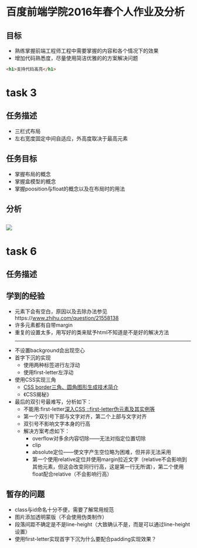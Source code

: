 # 百度前端学院2016年春个人作业及分析
## 目标
- 熟练掌握前端工程师工程中需要掌握的内容和各个情况下的效果
- 增加代码熟悉度，尽量使用简洁优雅的的方案解决问题
```html
<h1>支持代码高亮</h1>
```
# task 3
## 任务描述
- 三栏式布局
- 左右宽度固定中间自适应，外高度取决于最高元素
## 任务目标
- 掌握布局的概念
- 掌握盒模型的概念
- 掌握poosition与float的概念以及在布局时的用法
## 分析
![](http://p1.bpimg.com/4851/181ec96f414a08fa.png)
-

# task 6
## 任务描述
## 学到的经验
- <img>元素下会有空白，原因以及去除办法参见https://www.zhihu.com/question/21558138
- 许多元素都有自带margin
- 重复的设置太多，用写好的类来赋予html不知道是不是好的解决方法
- <hr>不设置background会出现空心
- 首字下沉的实现
    + 使用两种标签进行左浮动
    + 使用first-letter左浮动
- 使用CSS实现三角
    + [CSS border三角、圆角图形生成技术简介](http://www.zhangxinxu.com/wordpress/2010/05/css-border%E4%B8%89%E8%A7%92%E3%80%81%E5%9C%86%E8%A7%92%E5%9B%BE%E5%BD%A2%E7%94%9F%E6%88%90%E6%8A%80%E6%9C%AF%E7%AE%80%E4%BB%8B/)
    + 《CSS揭秘》
- 最后的双引号最难写，分析如下：
    + 不能用:first-letter[深入CSS ::first-letter伪元素及其实例等](http://www.zhangxinxu.com/wordpress/2016/09/css-first-letter-pseudo-element/)
    + 第一个双引号下部与文字对齐，第二个上部与文字对齐
    + 双引号不影响文字本身的行高
    + 解决方案考虑如下：
        * overflow对多余内容切除——无法对指定位置切除
        * clip
        * absolute定位——使文字产生空位略为困难，但并非无法采用
        * 第一个使用relative定位并使用margin拉近文字（relative不会影响到其他元素，但这会改变同行行高，这是第一行无所谓），第二个使用float配合relative（不会影响行高）
## 暂存的问题
- class与id命名十分不便，需要了解常用规范
- 图片添加透明蒙版（不会使用伪类制作）
- 段落间距不确定是不是line-height（大致确认不是，而是可以通过line-height设置）
- 使用first-letter实现首字下沉为什么要配合padding实现效果？

